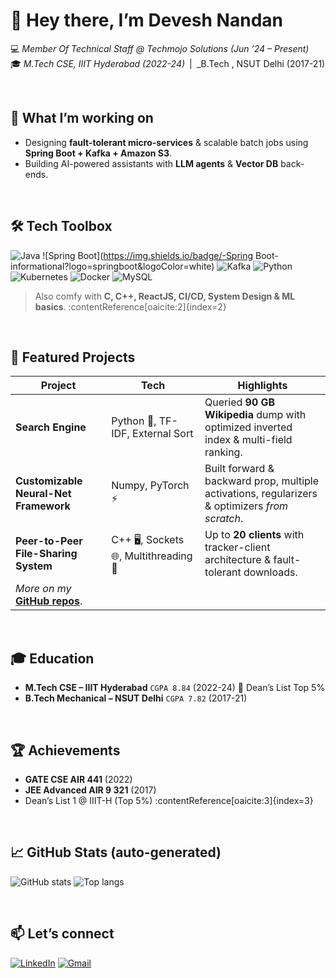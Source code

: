 <!-- README.md for GitHub profile repo named exactly like your username -->

# 👋 Hey there, I’m **Devesh Nandan**

💻 _Member Of Technical Staff @ Techmojo Solutions (Jun ’24 – Present)_  
🎓 _M.Tech CSE, IIIT Hyderabad (2022-24)_ | _B.Tech , NSUT Delhi (2017-21)

<br/>

## 🔭 What I’m working on
- Designing **fault-tolerant micro-services** &️ scalable batch jobs using **Spring Boot + Kafka + Amazon S3**.
- Building AI-powered assistants with **LLM agents** & **Vector DB** back-ends. 

<br/>

## 🛠️ Tech Toolbox
![Java](https://img.shields.io/badge/-Java-informational?logo=openjdk&logoColor=white)
![Spring Boot](https://img.shields.io/badge/-Spring Boot-informational?logo=springboot&logoColor=white)
![Kafka](https://img.shields.io/badge/-Kafka-informational?logo=apachekafka&logoColor=white)
![Python](https://img.shields.io/badge/-Python-informational?logo=python&logoColor=white)
![Kubernetes](https://img.shields.io/badge/-K8s-informational?logo=kubernetes&logoColor=white)
![Docker](https://img.shields.io/badge/-Docker-informational?logo=docker&logoColor=white)
![MySQL](https://img.shields.io/badge/-MySQL-informational?logo=mysql&logoColor=white)

> Also comfy with **C, C++, ReactJS, CI/CD, System Design & ML basics**. :contentReference[oaicite:2]{index=2}

<br/>

## 🚀 Featured Projects
| Project | Tech | Highlights |
|---------|------|------------|
| **Search Engine** | Python 🐍, TF-IDF, External Sort | Queried **90 GB Wikipedia** dump with optimized inverted index & multi-field ranking. |
| **Customizable Neural-Net Framework** | Numpy, PyTorch ⚡ | Built forward & backward prop, multiple activations, regularizers & optimizers _from scratch_. |
| **Peer-to-Peer File-Sharing System** | C++ 🖥️, Sockets 🌐, Multithreading 🔄 | Up to **20 clients** with tracker-client architecture & fault-tolerant downloads. |
| _More on my_ **[GitHub repos](https://github.com/Dev-Nan?tab=repositories)**. |

<br/>

## 🎓 Education
- **M.Tech CSE – IIIT Hyderabad** `CGPA 8.84` (2022-24) 🏅 Dean’s List Top 5%  
- **B.Tech Mechanical – NSUT Delhi** `CGPA 7.82` (2017-21)

<br/>

## 🏆 Achievements
- **GATE CSE AIR 441** (2022)  
- **JEE Advanced AIR 9 321** (2017)  
- Dean’s List 1 @ IIIT-H (Top 5%) :contentReference[oaicite:3]{index=3}

<br/>

## 📈 GitHub Stats (auto-generated)
![GitHub stats](https://github-readme-stats.vercel.app/api?username=Dev-Nan&show_icons=true&hide_title=true)
![Top langs](https://github-readme-stats.vercel.app/api/top-langs/?username=Dev-Nan&layout=compact)

<br/>

## 📫 Let’s connect
[![LinkedIn](https://img.shields.io/badge/LinkedIn-blue?logo=linkedin&logoColor=white)](https://www.linkedin.com/in/devesh-nandan-33a74b128/)
[![Gmail](https://img.shields.io/badge/Gmail-red?logo=gmail&logoColor=white)](mailto:deveshsharma912@gmail.com)
 <!-- replace with real site if any -->

<!-- ⭐ Optional: add visitor count
![Profile views](https://komarev.com/ghpvc/?username=Dev-Nan&style=flat-square)
-->

